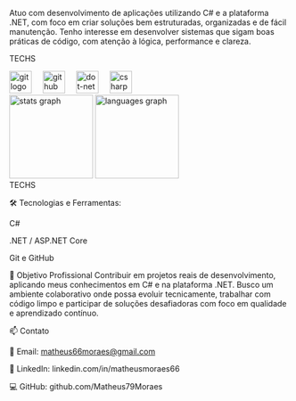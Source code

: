 Atuo com desenvolvimento de aplicações utilizando C# e a plataforma .NET, com foco em criar soluções bem estruturadas, organizadas e de fácil manutenção. Tenho interesse em desenvolver sistemas que sigam boas práticas de código, com atenção à lógica, performance e clareza.

<p align="left">TECHS</p>

<div align="left"> <img src="https://cdn.jsdelivr.net/gh/devicons/devicon/icons/git/git-original.svg" height="40" alt="git logo" /> <img width="12" /> <img src="https://skillicons.dev/icons?i=github" height="40" alt="github logo" /> <img width="12" /> <img src="https://cdn.jsdelivr.net/gh/devicons/devicon/icons/dot-net/dot-net-original.svg" height="40" alt="dot-net logo" /> <img width="12" /> <img src="https://cdn.jsdelivr.net/gh/devicons/devicon/icons/csharp/csharp-original.svg" height="40" alt="csharp logo" /> </div>
<div align="left"> <img src="https://github-readme-stats.vercel.app/api?username=Matheus79Moraes&hide_title=false&hide_rank=false&show_icons=true&include_all_commits=true&count_private=true&disable_animations=false&theme=dracula&locale=en&hide_border=false&order=1" height="150" alt="stats graph" /> <img src="https://github-readme-stats.vercel.app/api/top-langs?username=Matheus79Moraes&locale=pt-br&hide_title=false&layout=compact&card_width=320&langs_count=5&theme=tokyonight&hide_border=false&order=2" height="150" alt="languages graph" /> </div>
TECHS

🛠️ Tecnologias e Ferramentas:

C#

.NET / ASP.NET Core

Git e GitHub

🎯 Objetivo Profissional
Contribuir em projetos reais de desenvolvimento, aplicando meus conhecimentos em C# e na plataforma .NET. Busco um ambiente colaborativo onde possa evoluir tecnicamente, trabalhar com código limpo e participar de soluções desafiadoras com foco em qualidade e aprendizado contínuo.

📫 Contato

📧 Email: matheus66moraes@gmail.com

💼 LinkedIn: linkedin.com/in/matheusmoraes66

💻 GitHub: github.com/Matheus79Moraes

